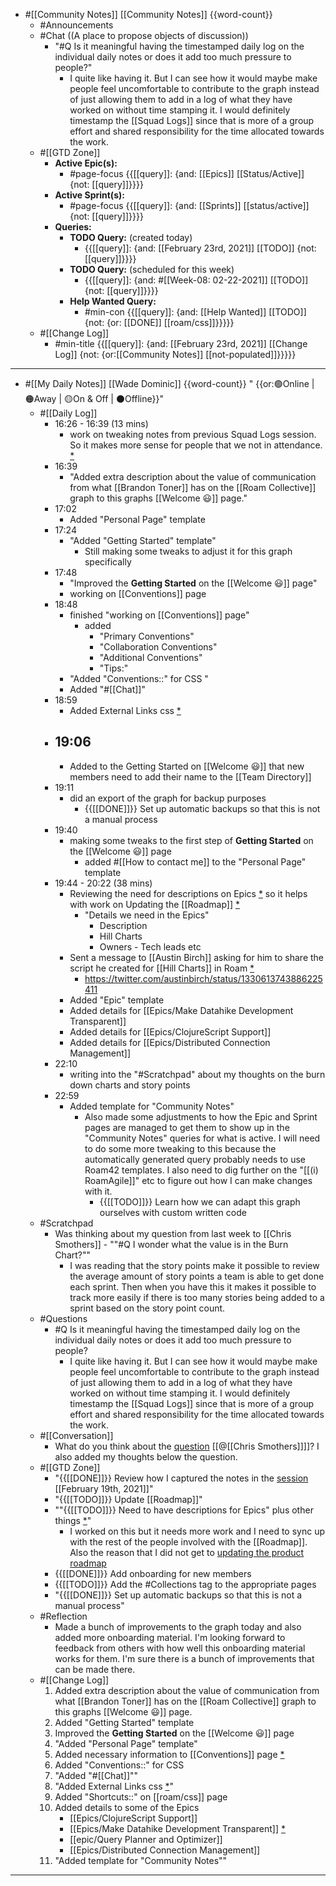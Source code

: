 - #[[Community Notes]] [[Community Notes]] {{word-count}}
    - #Announcements
    - #Chat ((A place to propose objects of discussion))
        - "#Q Is it meaningful having the timestamped daily log on the individual daily notes or does it add too much pressure to people?"
            - I quite like having it. But I can see how it would maybe make people feel uncomfortable to contribute to the graph instead of just allowing them to add in a log of what they have worked on without time stamping it. I would definitely timestamp the [[Squad Logs]] since that is more of a group effort and shared responsibility for the time allocated towards the work. 
    - #[[GTD Zone]]
        - **Active Epic(s):**
            - #page-focus {{[[query]]: {and: [[Epics]] [[Status/Active]] {not: [[query]]}}}}
        - **Active Sprint(s):**
            - #page-focus {{[[query]]: {and: [[Sprints]] [[status/active]] {not: [[query]]}}}}
        - **Queries:**
            - **TODO Query:** (created today)
                - {{[[query]]: {and: [[February 23rd, 2021]] [[TODO]] {not: [[query]]}}}}
            - **TODO Query:** (scheduled for this week)
                - {{[[query]]: {and: #[[Week-08: 02-22-2021]] [[TODO]] {not: [[query]]}}}}
            - **Help Wanted Query:**
                - #min-con {{[[query]]: {and: [[Help Wanted]] [[TODO]] {not: {or: [[DONE]] [[roam/css]]}}}}}
    - #[[Change Log]]
        - #min-title {{[[query]]: {and: [[February 23rd, 2021]] [[Change Log]] {not: {or:[[Community Notes]] [[not-populated]]}}}}}
- ---
- #[[My Daily Notes]] [[Wade Dominic]] {{word-count}} " {{or:🟢Online | 🟠Away | 🟡On & Off | ⚫️Offline}}"
    - #[[Daily Log]]
        - 16:26 - 16:39 (13 mins)
            - work on tweaking notes from previous Squad Logs session. So it makes more sense for people that we not in attendance. [*](((dKNfiCi1Y)))
        - 16:39
            - "Added extra description about the value of communication from what [[Brandon Toner]] has on the [[Roam Collective]] graph to this graphs [[Welcome 😃]] page."
        - 17:02
            - Added "Personal Page" template
        - 17:24
            - "Added "Getting Started" template"
                - Still making some tweaks to adjust it for this graph specifically  
        - 17:48
            - "Improved the **Getting Started** on the [[Welcome 😃]] page"
            - working on [[Conventions]] page
        - 18:48
            - finished "working on [[Conventions]] page"
                - added
                    - "Primary Conventions"
                    - "Collaboration Conventions"
                    - "Additional Conventions" 
                    - "Tips:"
            - "Added "Conventions::" for CSS "
            - Added "#[[Chat]]"
        - 18:59
            - Added External Links css [*](((JHATW34_a)))
        - 19:06
            - 
            - Added to the Getting Started on [[Welcome 😃]] that new members need to add their name to the [[Team Directory]]  
        - 19:11
            - did an export of the graph for backup purposes
                - {{[[DONE]]}} Set up automatic backups so that this is not a manual process
        - 19:40
            - making some tweaks to the first step of **Getting Started** on the [[Welcome 😃]] page
                - added #[[How to contact me]] to the "Personal Page" template
        - 19:44 - 20:22 (38 mins)
            - Reviewing the need for descriptions on Epics [*](((I9CagTQHC))) so it helps with work on Updating the [[Roadmap]] [*](((56fAhDPA1)))
                - "Details we need in the Epics" 
                    - Description
                    - Hill Charts
                    - Owners - Tech leads etc
            - Sent a message to [[Austin Birch]] asking for him to share the script he created for [[Hill Charts]] in Roam [*](((OgP8UUAq1))) 
                - https://twitter.com/austinbirch/status/1330613743886225411
            - Added "Epic" template
            - Added details for [[Epics/Make Datahike Development Transparent]] 
            - Added details for [[Epics/ClojureScript Support]]
            - Added details for [[Epics/Distributed Connection Management]]
        - 22:10
            - writing into the "#Scratchpad" about my thoughts on the burn down charts and story points 
        - 22:59
            - Added template for "Community Notes"
                - Also made some adjustments to how the Epic and Sprint pages are managed to get them to show up in the "Community Notes" queries for what is active. I will need to do some more tweaking to this because the automatically generated query probably needs to use Roam42 templates. I also need to dig further on the "[[(i) RoamAgile]]" etc to figure out how I can make changes with it.
                    - {{[[TODO]]}} Learn how we can adapt this graph ourselves with custom written code
    - #Scratchpad
        - Was thinking about my question from last week to [[Chris Smothers]] - ""#Q I wonder what the value is in the Burn Chart?""
            - I was reading that the story points make it possible to review the average amount of story points a team is able to get done each sprint. Then when you have this it makes it possible to track more easily if there is too many stories being added to a sprint based on the story point count. 
    - #Questions
        - #Q Is it meaningful having the timestamped daily log on the individual daily notes or does it add too much pressure to people?
            - I quite like having it. But I can see how it would maybe make people feel uncomfortable to contribute to the graph instead of just allowing them to add in a log of what they have worked on without time stamping it. I would definitely timestamp the [[Squad Logs]] since that is more of a group effort and shared responsibility for the time allocated towards the work. 
    - #[[Conversation]]
        - What do you think about the [question](((DXfFS6E4T))) [[@[[Chris Smothers]]]]? I also added my thoughts below the question.
    - #[[GTD Zone]]
        - "{{[[DONE]]}} Review how I captured the notes in the [session](((pDz7IiJv6))) [[February 19th, 2021]]"
        - "{{[[TODO]]}} Update [[Roadmap]]"
        - ""{{[[TODO]]}} Need to have descriptions for Epics" plus other things [*](((zs5_uXspn)))"
            - I worked on this but it needs more work and I need to sync up with the rest of the people involved with the [[Roadmap]]. Also the reason that I did not get to [updating the product roadmap](((56fAhDPA1)))
        - {{[[DONE]]}} Add onboarding for new members
        - {{[[TODO]]}} Add the #Collections tag to the appropriate pages
        - "{{[[DONE]]}} Set up automatic backups so that this is not a manual process"
    - #Reflection
        - Made a bunch of improvements to the graph today and also added more onboarding material. I'm looking forward to feedback from others with how well this onboarding material works for them. I'm sure there is a bunch of improvements that can be made there. 
    - #[[Change Log]]
        1. Added extra description about the value of communication from what [[Brandon Toner]] has on the [[Roam Collective]] graph to this graphs [[Welcome 😃]] page.
        2. Added "Getting Started" template
        3. Improved the **Getting Started** on the [[Welcome 😃]] page
        4. "Added "Personal Page" template"
        5. Added necessary information to [[Conventions]] page [*](((jBO4xptyJ))) 
        6. Added "Conventions::" for CSS 
        7. "Added "#[[Chat]]""
        8. "Added External Links css [*](((JHATW34_a)))"
        9. Added "Shortcuts::" on [[roam/css]] page 
        10. Added details to some of the Epics 
            - [[Epics/ClojureScript Support]]
            - [[Epics/Make Datahike Development Transparent]]  [*](((J-ODJeW0D))) 
            - [[epic/Query Planner and Optimizer]]
            - [[Epics/Distributed Connection Management]]
        11. "Added template for "Community Notes""
- ---
